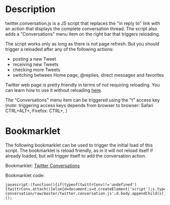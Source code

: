 # Description

twitter.conversation.js is a JS script that replaces the "in reply to" link with an action that displays the complete conversation thread. The script also adds a "Conversations" menu item on the right bar that triggers reloading.

The script works only as long as there is not page refresh. But you should trigger a reloaded after any of the following actions:

- posting a new Tweet
- receiving new Tweets
- checking more Tweets
- switching between Home page, @replies, direct messages and favorites

Twitter web page is pretty friendly in terms of not requiring reloading. You can learn how to use it without reloading [here](http://jots.mypopescu.com/post/824229397/twitter-shortcuts).

The "Conversations" menu item can be triggered using the "t" access key (*note*: triggering access keys depends from browser to browser: Safari CTRL+ALT+<key>, Firefox: CTRL+<key>, )

# Bookmarklet

The following bookmarklet can be used to trigger the initial load of this script. The bookmarklet is reload friendly, as in it will not reload itself if already loaded, but will trigger itself to add the conversation action.

Bookmarklet: <a href="javascript:(function(){if(typeof(twittrConv)!='undefined'){twittrConv.attach()}else{d=document;s=d.createElement('script');s.type='text/javascript';s.src='http://github.com/al3xandru/twitter-conversation/raw/master/twitter.conversation.js';d.body.appendChild(s)}})();" title="Twitter Conversations Bookmarklet">Twitter Conversations</a>

Bookmarklet code:

    javascript:(function(){if(typeof(twittrConv)!='undefined'){twittrConv.attach()}else{d=document;s=d.createElement('script');s.type='text/javascript';s.src='http://github.com/al3xandru/twitter-conversation/raw/master/twitter.conversation.js';d.body.appendChild(s)}})();

